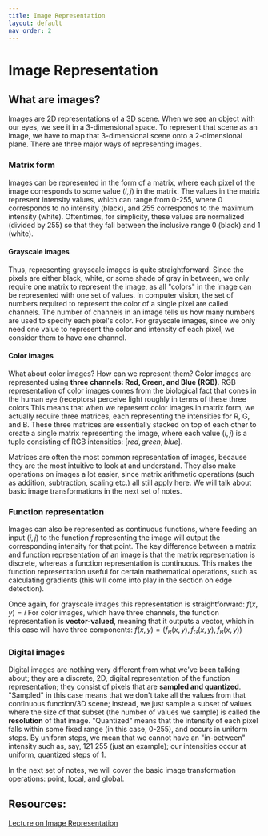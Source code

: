 ```yaml
---
title: Image Representation
layout: default
nav_order: 2
---
```


# Image Representation
## What are images?
Images are 2D representations of a 3D scene. When we see an object with our eyes, we see it in a 3-dimensional space. To represent that scene as an image, we have to map that 3-dimensional scene onto a 2-dimensional plane. There are three major ways of representing images. 
### Matrix form
Images can be represented in the form of a matrix, where each pixel of the image corresponds to some value $(i, j)$ in the matrix. The values in the matrix represent intensity values, which can range from 0-255, where 0 corresponds to no intensity (black), and 255 corresponds to the maximum intensity (white). Oftentimes, for simplicity, these values are normalized (divided by 255) so that they fall between the inclusive range 0 (black) and 1 (white). 
#### Grayscale images
Thus, representing grayscale images is quite straightforward. Since the pixels are either black, white, or some shade of gray in between, we only require one matrix to represent the image, as all "colors" in the image can be represented with one set of values. In computer vision, the set of numbers required to represent the color of a single pixel are called channels. The number of channels in an image tells us how many numbers are used to specify each pixel's color. For grayscale images, since we only need one value to represent the color and intensity of each pixel, we consider them to have one channel.
#### Color images
What about color images? How can we represent them? Color images are represented using **three channels: Red, Green, and Blue (RGB)**. RGB representation of color images comes from the biological fact that cones in the human eye (receptors) perceive light roughly in terms of these three colors
This means that when we represent color images in matrix form, we actually require three matrices, each representing the intensities for R, G, and B. These three matrices are essentially stacked on top of each other to create a single matrix representing the image, where each value $(i, j)$ is a tuple consisting of RGB intensities: $[red, green, blue]$. 

Matrices are often the most common representation of images, because they are the most intuitive to look at and understand. They also make operations on images a lot easier, since matrix arithmetic operations (such as addition, subtraction, scaling etc.) all still apply here. We will talk about basic image transformations in the next set of notes.
### Function representation
Images can also be represented as continuous functions, where feeding an input $(i, j)$ to the function $f$ representing the image will output the corresponding intensity for that point. The key difference between a matrix and function representation of an image is that the matrix representation is discrete, whereas a function representation is continuous. This makes the function representation useful for certain mathematical operations, such as calculating gradients (this will come into play in the section on edge detection).

Once again, for grayscale images this representation is straightforward:
$f(x, y) = i$
For color images, which have three channels, the function representation is **vector-valued**, meaning that it outputs a vector, which in this case will have three components:
$f(x, y) = (f_R(x,y), f_G(x, y), f_B(x, y))$
### Digital images
Digital images are nothing very different from what we've been talking about; they are a discrete, 2D, digital representation of the function representation; they consist of pixels that are **sampled and quantized**. "Sampled" in this case means that we don't take all the values from that continuous function/3D scene; instead, we just sample a subset of values where the size of that subset (the number of values we sample) is called the **resolution** of that image. "Quantized" means that the intensity of each pixel falls within some fixed range (in this case, 0-255), and occurs in uniform steps. By uniform steps, we mean that we cannot have an "in-between" intensity such as, say, $121.255$ (just an example); our intensities occur at uniform, quantized steps of 1.

In the next set of notes, we will cover the basic image transformation operations: point, local, and global.

## Resources:
[Lecture on Image Representation](https://www.youtube.com/watch?v=PyoJdMrUMqI)





